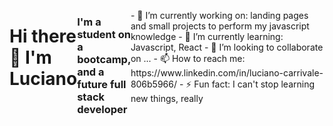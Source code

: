 <div style="display: flex; justify-content: center;">
  <h1>Hi there 👋 I'm Luciano</h1>
  <h3>I'm a student on a bootcamp, and a future full stack developer</h3>
  <p>
- 🔭 I’m currently working on: landing pages and small projects to perform my javascript knowledge
- 🌱 I’m currently learning: Javascript, React
- 👯 I’m looking to collaborate on ...
- 📫 How to reach me: https://www.linkedin.com/in/luciano-carrivale-806b5966/
- ⚡ Fun fact: I can't stop learning new things, really
  </p>
</div>

<!--
**luciano-mc/luciano-mc** is a ✨ _special_ ✨ repository because its `README.md` (this file) appears on your GitHub profile.

Here are some ideas to get you started:

- 🔭 I’m currently working on ...
- 🌱 I’m currently learning ...
- 👯 I’m looking to collaborate on ...
- 🤔 I’m looking for help with ...
- 💬 Ask me about ...
- 📫 How to reach me: ...
- 😄 Pronouns: ...
- ⚡ Fun fact: ...
-->
